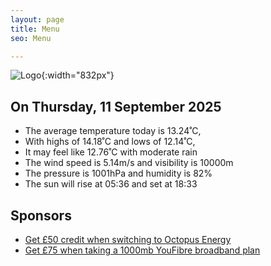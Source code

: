 ```yaml
---
layout: page
title: Menu
seo: Menu

---
```


![Logo](/images/logo.jpg){:width="832px"}

<!-- weather_marker starts -->
## On Thursday, 11 September 2025

- The average temperature today is 13.24˚C,
- With highs of 14.18˚C and lows of 12.14˚C,
- It may feel like 12.76˚C with moderate rain
- The wind speed is 5.14m/s and visibility is 10000m
- The pressure is 1001hPa and humidity is 82%
- The sun will rise at 05:36 and set at 18:33

<!-- weather_marker ends -->

## Sponsors

- [Get £50 credit when switching to Octopus Energy](https://bit.ly/3oD1nnS)
- [Get £75 when taking a 1000mb YouFibre broadband plan](https://aklam.io/91zWhU?)
